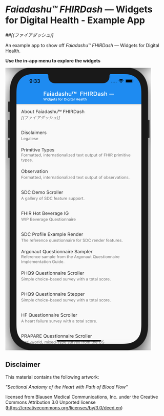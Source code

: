 # *Faiadashu™ FHIRDash* — Widgets for Digital Health - Example App
##*[(ファイアダッシュ)]*

An example app to show off *Faiadashu™ FHIRDash* — Widgets for Digital Health.

**Use the in-app menu to explore the widgets**

![In-App Menu](../doc/example-menu.png)

## Disclaimer
This material contains the following artwork:

*"Sectional Anatomy of the Heart with Path of Blood Flow"*

licensed from Blausen Medical Communications, Inc. under the Creative Commons Attribution 3.0 Unported license (https://creativecommons.org/licenses/by/3.0/deed.en)
